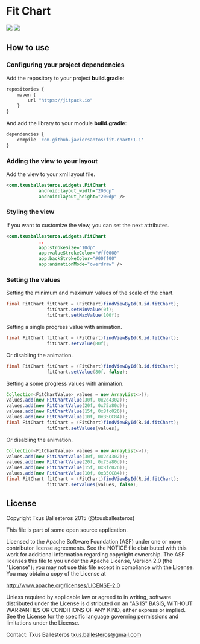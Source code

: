 Fit Chart
=====================

![](assets/overdraw_animation_mode.gif) ![](assets/linear_animation_mode.gif)

## How to use

### Configuring your project dependencies

Add the repository to your project **build.gradle**:
```Javascript
repositories {
    maven {
        url "https://jitpack.io"
    }
}
```

And add the library to your module **build.gradle**:
```Javascript
dependencies {
    compile 'com.github.javiersantos:fit-chart:1.1'
}
```

### Adding the view to your layout

Add the view to your xml layout file.

```xml
<com.txusballesteros.widgets.FitChart
            android:layout_width="200dp"
            android:layout_height="200dp" />
```

### Styling the view

If you want to customize the view, you can set the next attributes.

```xml
<com.txusballesteros.widgets.FitChart
            ..
            app:strokeSize="10dp"
            app:valueStrokeColor="#ff0000"
            app:backStrokeColor="#00ff00"
            app:animationMode="overdraw" />
```

### Setting the values

Setting the minimum and maximum values of the scale of the chart.

```java
final FitChart fitChart = (FitChart)findViewById(R.id.fitChart);
               fitChart.setMinValue(0f);
               fitChart.setMaxValue(100f);
```

Setting a single progress value with animation.

```java
final FitChart fitChart = (FitChart)findViewById(R.id.fitChart);
               fitChart.setValue(80f);
```

Or disabling the animation.

```java
final FitChart fitChart = (FitChart)findViewById(R.id.fitChart);
               fitChart.setValue(80f, false);
```


Setting a some progress values with animation.

```java
Collection<FitChartValue> values = new ArrayList<>();
values.add(new FitChartValue(30f, 0x2d4302));
values.add(new FitChartValue(20f, 0x75a80d));
values.add(new FitChartValue(15f, 0x8fc026));
values.add(new FitChartValue(10f, 0xB5CC84));
final FitChart fitChart = (FitChart)findViewById(R.id.fitChart);
               fitChart.setValues(values);
```

Or disabling the animation.

```java
Collection<FitChartValue> values = new ArrayList<>();
values.add(new FitChartValue(30f, 0x2d4302));
values.add(new FitChartValue(20f, 0x75a80d));
values.add(new FitChartValue(15f, 0x8fc026));
values.add(new FitChartValue(10f, 0xB5CC84));
final FitChart fitChart = (FitChart)findViewById(R.id.fitChart);
               fitChart.setValues(values, false);
```

## License

Copyright Txus Ballesteros 2015 (@txusballesteros)

This file is part of some open source application.

Licensed to the Apache Software Foundation (ASF) under one
or more contributor license agreements.  See the NOTICE file
distributed with this work for additional information
regarding copyright ownership.  The ASF licenses this file
to you under the Apache License, Version 2.0 (the
"License"); you may not use this file except in compliance
with the License.  You may obtain a copy of the License at

  http://www.apache.org/licenses/LICENSE-2.0

Unless required by applicable law or agreed to in writing,
software distributed under the License is distributed on an
"AS IS" BASIS, WITHOUT WARRANTIES OR CONDITIONS OF ANY
KIND, either express or implied.  See the License for the
specific language governing permissions and limitations
under the License.

Contact: Txus Ballesteros <txus.ballesteros@gmail.com>
